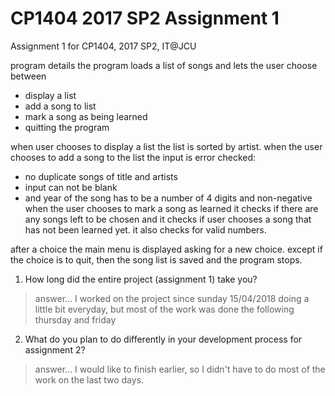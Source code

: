 # CP1404 2017 SP2 Assignment 1
Assignment 1 for CP1404, 2017 SP2, IT@JCU

program details
the program loads a list of songs
and lets the user choose between
- display a list
- add a song to list
- mark a song as being learned
- quitting the program

when user chooses to display a list
the list is sorted by artist.
when the user chooses to add a song to the list
the input is error checked:
- no duplicate songs of title and artists
- input can not be blank
- and year of the song has to be a number of 4 digits and non-negative
when the user chooses to mark a song as learned
it checks if there are any songs left to be chosen and
it checks if user chooses a song that has not been learned yet.
it also checks for valid numbers.

after a choice the main menu is displayed asking for a new
choice. except if the choice is to quit, then the song list is saved
and the program stops.

1. How long did the entire project (assignment 1) take you?
> answer...
I worked on the project since sunday 15/04/2018
doing a little bit everyday, but most of the work was
done the following thursday and friday

2. What do you plan to do  differently in your development process for assignment 2?
> answer...
I would like to finish earlier, so I didn't have to do
most of the work on the last two days.
 
